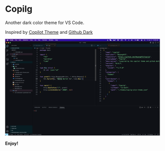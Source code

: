 # Copilg

Another dark color theme for VS Code.

Inspired by [Copilot Theme](https://marketplace.visualstudio.com/items?itemName=BenjaminBenais.copilot-theme) and [Github Dark](https://marketplace.visualstudio.com/items?itemName=GitHub.github-vscode-theme)

![](https://raw.githubusercontent.com/AmyangXYZ/Copilg/main/img/screenshot.png)

**Enjoy!**
